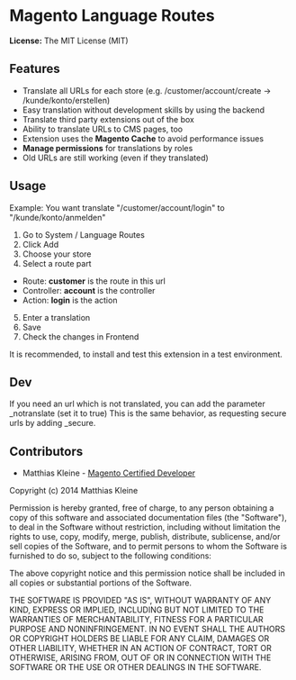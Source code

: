 # Magento Language Routes

**License:** The MIT License (MIT)

## Features

- Translate all URLs for each store (e.g. /customer/account/create -> /kunde/konto/erstellen)
- Easy translation without development skills by using the backend
- Translate third party extensions out of the box
- Ability to translate URLs to CMS pages, too
- Extension uses the **Magento Cache** to avoid performance issues
- **Manage permissions** for translations by roles
- Old URLs are still working (even if they translated)

## Usage

Example: You want translate "/customer/account/login" to "/kunde/konto/anmelden"

1. Go to System / Language Routes
2. Click Add
3. Choose your store
4. Select a route part
 - Route: **customer** is the route in this url
 - Controller: **account** is the controller
 - Action: **login** is the action
5. Enter a translation
6. Save
7. Check the changes in Frontend

It is recommended, to install and test this extension in a test environment.

## Dev

If you need an url which is not translated, you can add the parameter _notranslate (set it to true)
This is the same behavior, as requesting secure urls by adding _secure.

## Contributors

- Matthias Kleine - [Magento Certified Developer](http://www.magentocommerce.com/certification/directory/dev/878053/)

Copyright (c) 2014 Matthias Kleine

Permission is hereby granted, free of charge, to any person obtaining a copy
of this software and associated documentation files (the "Software"), to deal
in the Software without restriction, including without limitation the rights
to use, copy, modify, merge, publish, distribute, sublicense, and/or sell
copies of the Software, and to permit persons to whom the Software is
furnished to do so, subject to the following conditions:

The above copyright notice and this permission notice shall be included in
all copies or substantial portions of the Software.

THE SOFTWARE IS PROVIDED "AS IS", WITHOUT WARRANTY OF ANY KIND, EXPRESS OR
IMPLIED, INCLUDING BUT NOT LIMITED TO THE WARRANTIES OF MERCHANTABILITY,
FITNESS FOR A PARTICULAR PURPOSE AND NONINFRINGEMENT. IN NO EVENT SHALL THE
AUTHORS OR COPYRIGHT HOLDERS BE LIABLE FOR ANY CLAIM, DAMAGES OR OTHER
LIABILITY, WHETHER IN AN ACTION OF CONTRACT, TORT OR OTHERWISE, ARISING FROM,
OUT OF OR IN CONNECTION WITH THE SOFTWARE OR THE USE OR OTHER DEALINGS IN
THE SOFTWARE.
